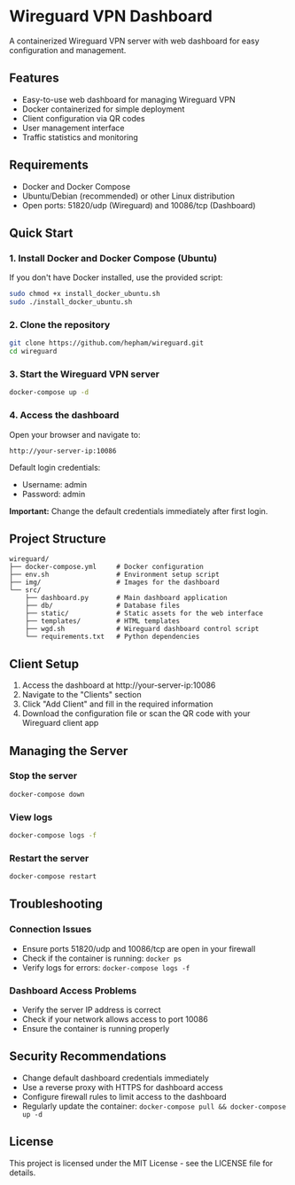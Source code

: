 # Wireguard VPN Dashboard

A containerized Wireguard VPN server with web dashboard for easy configuration and management.

## Features

- Easy-to-use web dashboard for managing Wireguard VPN
- Docker containerized for simple deployment
- Client configuration via QR codes
- User management interface
- Traffic statistics and monitoring

## Requirements

- Docker and Docker Compose
- Ubuntu/Debian (recommended) or other Linux distribution
- Open ports: 51820/udp (Wireguard) and 10086/tcp (Dashboard)

## Quick Start

### 1. Install Docker and Docker Compose (Ubuntu)

If you don't have Docker installed, use the provided script:

```bash
sudo chmod +x install_docker_ubuntu.sh
sudo ./install_docker_ubuntu.sh
```

### 2. Clone the repository

```bash
git clone https://github.com/hepham/wireguard.git
cd wireguard
```

### 3. Start the Wireguard VPN server

```bash
docker-compose up -d
```

### 4. Access the dashboard

Open your browser and navigate to:
```
http://your-server-ip:10086
```

Default login credentials:
- Username: admin
- Password: admin

**Important:** Change the default credentials immediately after first login.

## Project Structure

```
wireguard/
├── docker-compose.yml     # Docker configuration
├── env.sh                 # Environment setup script
├── img/                   # Images for the dashboard
└── src/
    ├── dashboard.py       # Main dashboard application
    ├── db/                # Database files
    ├── static/            # Static assets for the web interface
    ├── templates/         # HTML templates
    ├── wgd.sh             # Wireguard dashboard control script
    └── requirements.txt   # Python dependencies
```

## Client Setup

1. Access the dashboard at http://your-server-ip:10086
2. Navigate to the "Clients" section
3. Click "Add Client" and fill in the required information
4. Download the configuration file or scan the QR code with your Wireguard client app

## Managing the Server

### Stop the server

```bash
docker-compose down
```

### View logs

```bash
docker-compose logs -f
```

### Restart the server

```bash
docker-compose restart
```

## Troubleshooting

### Connection Issues

- Ensure ports 51820/udp and 10086/tcp are open in your firewall
- Check if the container is running: `docker ps`
- Verify logs for errors: `docker-compose logs -f`

### Dashboard Access Problems

- Verify the server IP address is correct
- Check if your network allows access to port 10086
- Ensure the container is running properly

## Security Recommendations

- Change default dashboard credentials immediately
- Use a reverse proxy with HTTPS for dashboard access
- Configure firewall rules to limit access to the dashboard
- Regularly update the container: `docker-compose pull && docker-compose up -d`

## License

This project is licensed under the MIT License - see the LICENSE file for details.
